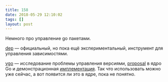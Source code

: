 ```yaml
---
title: 158
date: 2018-05-29 12:10:02
tags: []
layout: post
---
```


Немного про управление go пакетами.

[dep](https://golang.github.io/dep/) — официальный, но пока ещё экспериментальный, инструмент для управления зависимостями.

[vgo](https://research.swtch.com/vgo) — исследование проблемы управления версиями, [proposal](https://github.com/golang/go/issues/24301) в ядро Go и демонстрационная [имплементация](https://research.swtch.com/vgo-tour). Так что использовать можно уже сейчас, а вот появится ли это в ядре, пока не понятно.
